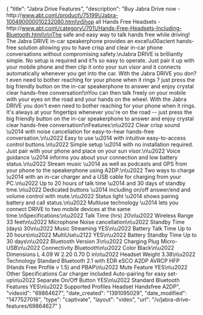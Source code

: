 {
    "title": "Jabra Drive Features",
    "description": "Buy Jabra Drive now - http:\/\/www.abt.com\/product\/75199\/Jabra-100490000010232080.html\nShop all Hands Free Headsets - http:\/\/www.abt.com\/category\/701\/Hands-Free-Headsets-Including-Bluetooth.html\n\nThe safe and easy way to talk hands free while driving! The Jabra DRIVE in-car speakerphone provides an excel\u00aclent hands-free solution allowing you to have crisp and clear in-car phone conversations without compromising safety.\nJabra DRIVE is brilliantly simple. No setup is required and it?s so easy to operate. Just pair it up with your mobile phone and then clip it onto your sun visor and it connects automatically whenever you get into the car. With the Jabra DRIVE you don?t even need to bother reaching for your phone when it rings ? just press the big friendly button on the in-car speakerphone to answer and enjoy crystal clear hands-free conversation!\nYou can then talk freely on your mobile with your eyes on the road and your hands on the wheel. With the Jabra DRIVE you don't even need to bother reaching for your phone when it rings. It's always at your fingertips whenever you're on the road -- just press the big friendly button on the in-car speakerphone to answer and enjoy crystal clear hands-free conversation!\nFeatures:\n\u2022 Clear crisp sound \u2014 with noise cancellation for easy-to-hear hands-free conversation.\n\u2022 Easy to use \u2014 with intuitive easy-to-access control buttons.\n\u2022 Simple setup \u2014 with no installation required. Just pair with your phone and place on your sun visor.\n\u2022 Voice guidance \u2014 informs you about your connection and low battery status.\n\u2022 Stream music \u2014 as well as podcasts and GPS from your phone to the speakerphone using A2DP.\n\u2022 Two ways to charge \u2014 with an in-car charger and a USB cable for charging from your PC.\n\u2022 Up to 20 hours of talk time \u2014 and 30 days of standby time.\n\u2022 Dedicated buttons \u2014 including on\/off answer\/end and volume control with mute.\n\u2022 Status light \u2014 shows pairing battery and call status.\n\u2022 Multiuse technology \u2014 lets you connect DRIVE to two mobile devices at the same time.\nSpecifications:\n\u2022 Talk Time (hrs) 20\n\u2022 Wireless Range 33 feet\n\u2022 Microphone Noise cancellation\n\u2022 Standby Time (days) 30\n\u2022 Music Streaming YES\n\u2022 Battery Talk Time Up to 20 hours\n\u2022 MultiUse\u2122 YES\n\u2022 Battery Standby Time Up to 30 days\n\u2022 Bluetooth Version 3\n\u2022 Charging Plug Micro-USB\n\u2022 Connectivity Bluetooth\n\u2022 Color Black\n\u2022 Dimensions L 4.09 W 2.20 0.70 D in\n\u2022 Headset Weight 3.38\n\u2022 Technology Standard Bluetooth 2.1 with EDR eSCO A2DP AVRCP HFP (Hands Free Profile v 1.5) and PBAP\n\u2022 Mute Feature YES\n\u2022 Other Specifications Car charger included Auto-pairing for easy set-up\n\u2022 Separate On\/Off Button YES\n\u2022 Standard Bluetooth Features YES\n\u2022 Supported Profiles Headset Handsfree A2DP",
    "videoid": "69864627",
    "date_created": "1391095029",
    "date_modified": "1477527016",
    "type": "captivate",
    "layout": "video",
    "url": "\/v\/jabra-drive-features\/69864627"
}